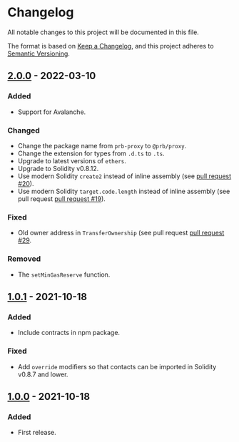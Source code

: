 # Changelog

All notable changes to this project will be documented in this file.

The format is based on [Keep a Changelog](https://keepachangelog.com/en/1.0.0/), and this project adheres to [Semantic Versioning](https://semver.org/spec/v2.0.0.html).

## [2.0.0] - 2022-03-10

### Added

- Support for Avalanche.

### Changed

- Change the package name from `prb-proxy` to `@prb/proxy`.
- Change the extension for types from `.d.ts` to `.ts`.
- Upgrade to latest versions of `ethers`.
- Upgrade to Solidity v0.8.12.
- Use modern Solidity `create2` instead of inline assembly (see [pull request #20](https://github.com/PaulRBerg/prb-proxy/pull/20)).
- Use modern Solidity `target.code.length` instead of inline assembly (see pull request [pull request #19](https://github.com/PaulRBerg/prb-proxy/pull/19)).

### Fixed

- Old owner address in `TransferOwnership` (see pull request [pull request #29](https://github.com/PaulRBerg/prb-proxy/pull/29).

### Removed

- The `setMinGasReserve` function.

## [1.0.1] - 2021-10-18

### Added

- Include contracts in npm package.

### Fixed

- Add `override` modifiers so that contacts can be imported in Solidity v0.8.7 and lower.

## [1.0.0] - 2021-10-18

### Added

- First release.

[2.0.0]: https://github.com/PaulRBerg/prb-proxy/compare/v1.0.1...v2.0.0
[1.0.1]: https://github.com/PaulRBerg/prb-proxy/compare/v1.0.0...v1.0.1
[1.0.0]: https://github.com/PaulRBerg/prb-proxy/releases/tag/v1.0.0
